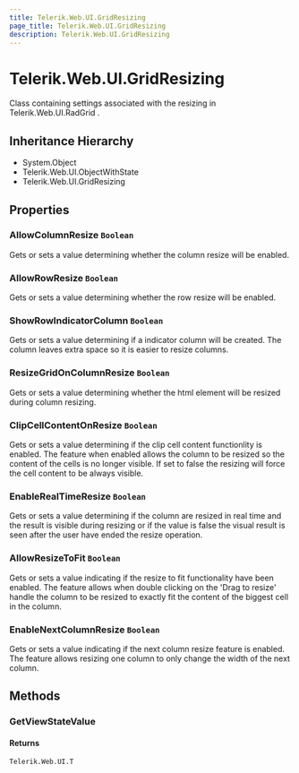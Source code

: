 ```yaml
---
title: Telerik.Web.UI.GridResizing
page_title: Telerik.Web.UI.GridResizing
description: Telerik.Web.UI.GridResizing
---
```


# Telerik.Web.UI.GridResizing

Class containing settings associated with the resizing in Telerik.Web.UI.RadGrid .

## Inheritance Hierarchy

* System.Object
* Telerik.Web.UI.ObjectWithState
* Telerik.Web.UI.GridResizing

## Properties

###  AllowColumnResize `Boolean`

Gets or sets a value determining whether the column resize will be enabled.

###  AllowRowResize `Boolean`

Gets or sets a value determining whether the row resize will be enabled.

###  ShowRowIndicatorColumn `Boolean`

Gets or sets a value determining if a indicator column will be created.
            The column leaves extra space so it is easier to resize columns.

###  ResizeGridOnColumnResize `Boolean`

Gets or sets a value determining whether the  html element
            will be resized during column resizing.

###  ClipCellContentOnResize `Boolean`

Gets or sets a value determining if the clip cell content functionlity is enabled.
            The feature when enabled allows the column to be resized so the content of the cells
            is no longer visible. If set to false the resizing will force the cell content to be
            always visible.

###  EnableRealTimeResize `Boolean`

Gets or sets a value determining if the column are resized in real time
            and the result is visible during resizing or if the value is false
            the visual result is seen after the user have ended the resize operation.

###  AllowResizeToFit `Boolean`

Gets or sets a value indicating if the resize to fit functionality have been enabled.
            The feature allows when double clicking on the 'Drag to resize' handle the column to be resized
            to exactly fit the content of the biggest cell in the column.

###  EnableNextColumnResize `Boolean`

Gets or sets a value indicating if the next column resize feature is enabled. The feature allows resizing one column to only change the width of the next column.

## Methods

###  GetViewStateValue

#### Returns

`Telerik.Web.UI.T` 

